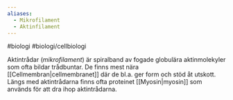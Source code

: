 ```yaml
---
aliases:
  - Mikrofilament
  - Aktinfilament
---
```

#biologi #biologi/cellbiologi 

Aktintrådar (*mikrofilament*) är spiralband av fogade globulära aktinmolekyler som ofta bildar trådbuntar. De finns mest nära [[Cellmembran|cellmembranet]] där de bl.a. ger form och stöd åt utskott. Längs med aktintrådarna finns ofta proteinet [[Myosin|myosin]] som används för att dra ihop aktintrådarna.
